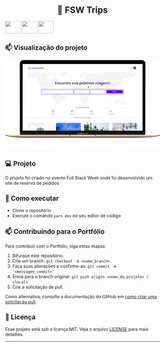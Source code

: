 <h1 align="center">
🚀 FSW Trips
</h1>

<p>
  <img height="40" width="50" src="https://cdn.jsdelivr.net/gh/devicons/devicon/icons/nextjs/nextjs-original.svg">
  <img height="40" width="50" src="https://cdn.jsdelivr.net/gh/devicons/devicon/icons/tailwindcss/tailwindcss-plain.svg" />
  <img height="40" width="50" src="https://cdn.jsdelivr.net/gh/devicons/devicon/icons/typescript/typescript-original.svg" />

## 📫 Visualização do projeto

<img size='100%' src=".github/fswtrips.png" alt="screen" border="0">

## 💻 Projeto
O projeto foi criado no evento Full Stack Week onde foi desenvolvido um site de reserva de pedidos 


## 🤝 Como executar

- Clone o repositório
- Execute o comando `yarn dev` no seu editor de código

## 📫 Contribuindo para o Portfólio

Para contribuir com o Portfólio, siga estas etapas:

1. Bifurque este repositório.
2. Crie um branch: `git checkout -b <nome_branch>`.
3. Faça suas alterações e confirme-as: `git commit -m '<mensagem_commit>'`
4. Envie para o branch original: `git push origin <nome_do_projeto> / <local>`
5. Crie a solicitação de pull.

Como alternativa, consulte a documentação do GitHub em [como criar uma solicitação pull](https://help.github.com/en/github/collaborating-with-issues-and-pull-requests/creating-a-pull-request).

## 📜 Licença

Esse projeto está sob a licença MIT. Veja o arquivo [LICENSE](/LICENSE) para mais detalhes.

---
